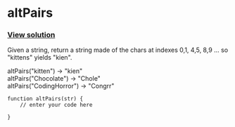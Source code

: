 # altPairs
### [View solution](solution/)  

Given a string, return a string made of the chars at indexes 0,1, 4,5, 8,9 ... so "kittens" yields "kien".  

altPairs("kitten") → "kien"  
altPairs("Chocolate") → "Chole"  
altPairs("CodingHorror") → "Congrr"

```
function altPairs(str) {
    // enter your code here

}
```
